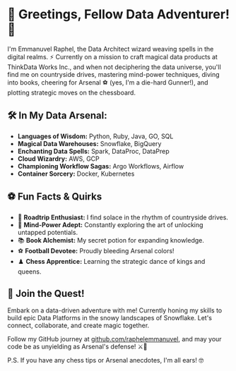# 👋 Greetings, Fellow Data Adventurer! 🚀

I'm Emmanuvel Raphel, the Data Architect wizard weaving spells in the digital realms. 
⚡ Currently on a mission to craft magical data products at ThinkData Works Inc., and when not deciphering the data universe, you'll find me on countryside drives, mastering mind-power techniques, diving into books, cheering for Arsenal ⚽ (yes, I'm a die-hard Gunner!), and plotting strategic moves on the chessboard.

## 🛠️ In My Data Arsenal:

- **Languages of Wisdom:** Python, Ruby, Java, GO, SQL
- **Magical Data Warehouses:** Snowflake, BigQuery
- **Enchanting Data Spells:** Spark, DataProc, DataPrep
- **Cloud Wizardry:** AWS, GCP
- **Championing Workflow Sagas:** Argo Workflows, Airflow
- **Container Sorcery:** Docker, Kubernetes

## ⚽ Fun Facts & Quirks

- 🚗 **Roadtrip Enthusiast:** I find solace in the rhythm of countryside drives.
- 🧠 **Mind-Power Adept:** Constantly exploring the art of unlocking untapped potentials.
- 📚 **Book Alchemist:** My secret potion for expanding knowledge.
- ⚽ **Football Devotee:** Proudly bleeding Arsenal colors!
- ♟️ **Chess Apprentice:** Learning the strategic dance of kings and queens.

## 🌟 Join the Quest!

Embark on a data-driven adventure with me! Currently honing my skills to build epic Data Platforms in the snowy landscapes of Snowflake. 
Let's connect, collaborate, and create magic together.


Follow my GitHub journey at [github.com/raphelemmanuvel](https://github.com/raphelemmanuvel), and may your code be as unyielding as Arsenal's defense! ⚔️🔴

P.S. If you have any chess tips or Arsenal anecdotes, I'm all ears! 🤓
